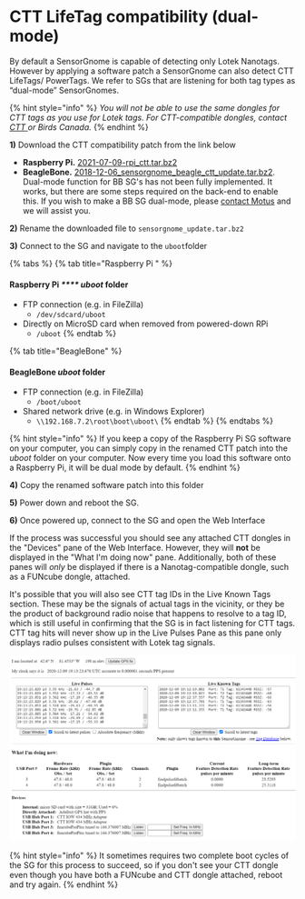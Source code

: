 # CTT LifeTag compatibility (dual-mode)

By default a SensorGnome is capable of detecting only Lotek Nanotags. However by applying a software patch a SensorGnome can also detect CTT LifeTags/ PowerTags. We refer to SGs that are listening for both tag types as “dual-mode” SensorGnomes.&#x20;

{% hint style="info" %}
_You will not be able to use the same dongles for CTT tags as you use for Lotek tags. For CTT-compatible dongles, contact_ [_CTT_ ](https://store.celltracktech.com/products/lifetag-motus-adapter)_or Birds Canada._
{% endhint %}

**1)** Download the CTT compatibility patch from the link below

* **Raspberry Pi.**  [2021-07-09-rpi\_ctt.tar.bz2](https://s3.amazonaws.com/media.celltracktech.com/sensorgnome/raspberry/2021-07-09-rpi\_ctt.tar.bz2)
* **BeagleBone.** [2018-12-06\_sensorgnome\_beagle\_ctt\_update.tar.bz2](https://s3.amazonaws.com/media.celltracktech.com/sensorgnome/beaglebone/updates/2018-12-06\_sensorgnome\_beagle\_ctt\_update.tar.bz2). Dual-mode function for BB SG's has not been fully implemented. It works, but there are some steps required on the back-end to enable this. If you wish to make a BB SG dual-mode, please [contact Motus](mailto:motus@birdscanada.org) and we will assist you.

**2)** Rename the downloaded file to `sensorgnome_update.tar.bz2`

**3)** Connect to the SG and navigate to the `uboot`folder&#x20;

{% tabs %}
{% tab title="Raspberry Pi " %}
#### Raspberry Pi _**** uboot_ **folder**&#x20;

* FTP connection (e.g. in FileZilla)
  * `/dev/sdcard/uboot`
* Directly on MicroSD card when removed from powered-down RPi
  * `/uboot`
{% endtab %}

{% tab title="BeagleBone" %}
#### BeagleBone _uboot_ folder&#x20;

* FTP connection (e.g. in FileZilla)
  * `/boot/uboot`
* Shared network drive (e.g. in Windows Explorer)
  * `\\192.168.7.2\root\boot\uboot\`
{% endtab %}
{% endtabs %}

{% hint style="info" %}
If you keep a copy of the Raspberry Pi SG software on your computer, you can simply copy in the renamed CTT patch into the _uboot_ folder on your computer. Now every time you load this software onto a Raspberry Pi, it will be dual mode by default.
{% endhint %}

**4)** Copy the renamed software patch into this folder

**5)** Power down and reboot the SG.

**6)** Once powered up, connect to the SG and open the Web Interface

If the process was successful you should see any attached CTT dongles in the "Devices" pane of the Web Interface. However, they will **not** be displayed in the "What I'm doing now" pane. Additionally, both of these panes will _only_ be displayed if there is a Nanotag-compatible dongle, such as a FUNcube dongle, attached.

It's possible that you will also see CTT tag IDs in the Live Known Tags section. These may be the signals of actual tags in the vicinity, or they be the product of background radio noise that happens to resolve to a tag ID, which is still useful in confirming that the SG is in fact listening for CTT tags. CTT tag hits will never show up in the Live Pulses Pane as this pane only displays radio pulses consistent with Lotek tag signals.

![Web Interface of dual-mode SG. Note: there may not be any CTT tag IDs in the Live Known Tags section ](../.gitbook/assets/cttdongle.png)

{% hint style="info" %}
It sometimes requires two complete boot cycles of the SG for this process to succeed, so if you don't see your CTT dongle even though you have both a FUNcube and CTT dongle attached, reboot and try again.
{% endhint %}
